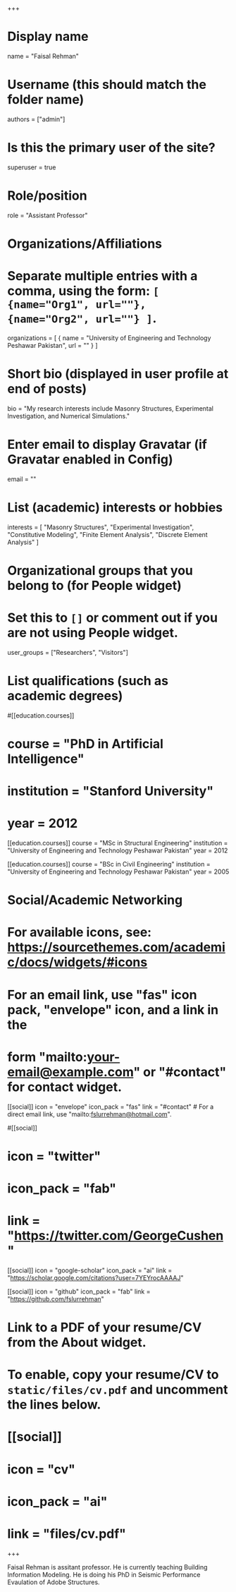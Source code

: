 +++
# Display name
name = "Faisal Rehman"

# Username (this should match the folder name)
authors = ["admin"]

# Is this the primary user of the site?
superuser = true

# Role/position
role = "Assistant Professor"

# Organizations/Affiliations
#   Separate multiple entries with a comma, using the form: `[ {name="Org1", url=""}, {name="Org2", url=""} ]`.
organizations = [ { name = "University of Engineering and Technology Peshawar Pakistan", url = "" } ]

# Short bio (displayed in user profile at end of posts)
bio = "My research interests include Masonry Structures, Experimental Investigation, and Numerical Simulations."

# Enter email to display Gravatar (if Gravatar enabled in Config)
email = ""

# List (academic) interests or hobbies
interests = [
  "Masonry Structures",
  "Experimental Investigation",
  "Constitutive Modeling",
  "Finite Element Analysis",
  "Discrete Element Analysis"
]

# Organizational groups that you belong to (for People widget)
#   Set this to `[]` or comment out if you are not using People widget.
user_groups = ["Researchers", "Visitors"]

# List qualifications (such as academic degrees)
#[[education.courses]]
#  course = "PhD in Artificial Intelligence"
#  institution = "Stanford University"
#  year = 2012

[[education.courses]]
  course = "MSc in Structural Engineering"
  institution = "University of Engineering and Technology Peshawar Pakistan"
  year = 2012

[[education.courses]]
  course = "BSc in Civil Engineering"
  institution = "University of Engineering and Technology Peshawar Pakistan"
  year = 2005

# Social/Academic Networking
# For available icons, see: https://sourcethemes.com/academic/docs/widgets/#icons
#   For an email link, use "fas" icon pack, "envelope" icon, and a link in the
#   form "mailto:your-email@example.com" or "#contact" for contact widget.

[[social]]
  icon = "envelope"
  icon_pack = "fas"
  link = "#contact"  # For a direct email link, use "mailto:fslurrehman@hotmail.com".

#[[social]]
#  icon = "twitter"
#  icon_pack = "fab"
#  link = "https://twitter.com/GeorgeCushen"

[[social]]
  icon = "google-scholar"
  icon_pack = "ai"
  link = "https://scholar.google.com/citations?user=7YEYrocAAAAJ"

[[social]]
  icon = "github"
  icon_pack = "fab"
  link = "https://github.com/fslurrehman"

# Link to a PDF of your resume/CV from the About widget.
# To enable, copy your resume/CV to `static/files/cv.pdf` and uncomment the lines below.
# [[social]]
#   icon = "cv"
#   icon_pack = "ai"
#   link = "files/cv.pdf"

+++

Faisal Rehman is assitant professor. He is currently teaching Building Information Modeling. He is doing his PhD in Seismic Performance Evaulation of Adobe Structures. 